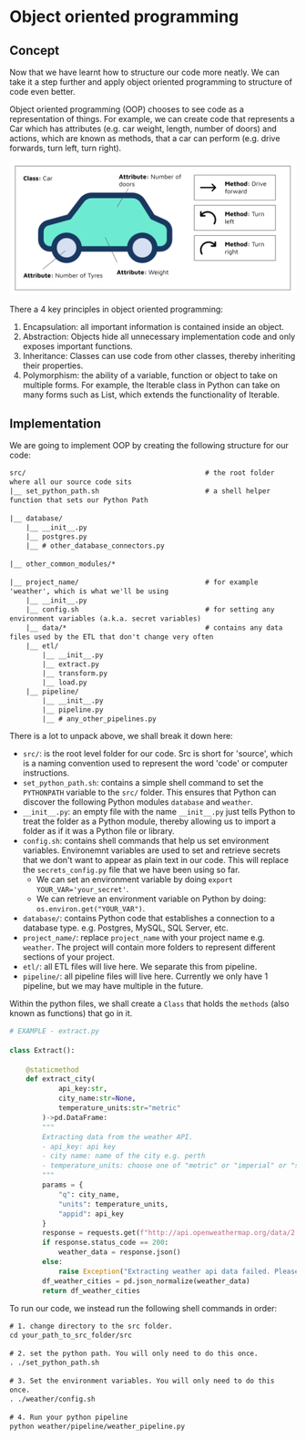 # Object oriented programming 

## Concept 

Now that we have learnt how to structure our code more neatly. We can take it a step further and apply object oriented programming to structure of code even better. 

Object oriented programming (OOP) chooses to see code as a representation of things. For example, we can create code that represents a Car which has attributes (e.g. car weight, length, number of doors) and actions, which are known as methods, that a car can perform (e.g. drive forwards, turn left, turn right). 

![images/oop.png](images/oop.png)

There a 4 key principles in object oriented programming: 

1. Encapsulation: all important information is contained inside an object. 
2. Abstraction: Objects hide all unnecessary implementation code and only exposes important functions. 
3. Inheritance: Classes can use code from other classes, thereby inheriting their properties. 
4. Polymorphism: the ability of a variable, function or object to take on multiple forms. For example, the Iterable class in Python can take on many forms such as List, which extends the functionality of Iterable. 

## Implementation 

We are going to implement OOP by creating the following structure for our code: 

```
src/                                            # the root folder where all our source code sits 
|__ set_python_path.sh                          # a shell helper function that sets our Python Path

|__ database/
    |__ __init__.py
    |__ postgres.py 
    |__ # other_database_connectors.py

|__ other_common_modules/* 

|__ project_name/                               # for example 'weather', which is what we'll be using 
    |__ __init__.py 
    |__ config.sh                               # for setting any environment variables (a.k.a. secret variables) 
    |__ data/*                                  # contains any data files used by the ETL that don't change very often 
    |__ etl/
        |__ __init__.py
        |__ extract.py
        |__ transform.py
        |__ load.py
    |__ pipeline/
        |__ __init__.py
        |__ pipeline.py
        |__ # any_other_pipelines.py

```

There is a lot to unpack above, we shall break it down here: 

- `src/`: is the root level folder for our code. Src is short for 'source', which is a naming convention used to represent the word 'code' or computer instructions. 
- `set_python_path.sh`: contains a simple shell command to set the `PYTHONPATH` variable to the `src/` folder. This ensures that Python can discover the following Python modules `database` and `weather`. 
- `__init__.py`: an empty file with the name `__init__.py` just tells Python to treat the folder as a Python module, thereby allowing us to import a folder as if it was a Python file or library. 
- `config.sh`: contains shell commands that help us set environment variables. Environemnt variables are used to set and retrieve secrets that we don't want to appear as plain text in our code. This will replace the `secrets_config.py` file that we have been using so far. 
    - We can set an environment variable by doing `export YOUR_VAR='your_secret'`. 
    - We can retrieve an environment variable on Python by doing: `os.environ.get("YOUR_VAR")`. 
- `database/`: contains Python code that establishes a connection to a database type. e.g. Postgres, MySQL, SQL Server, etc. 
- `project_name/`: replace `project_name` with your project name e.g. `weather`. The project will contain more folders to represent different sections of your project. 
- `etl/`: all ETL files will live here. We separate this from pipeline.
- `pipeline/`: all pipeline files will live here. Currently we only have 1 pipeline, but we may have multiple in the future. 

Within the python files, we shall create a `Class` that holds the `methods` (also known as functions) that go in it. 

```python
# EXAMPLE - extract.py

class Extract():

    @staticmethod
    def extract_city(
            api_key:str,
            city_name:str=None,
            temperature_units:str="metric"
        )->pd.DataFrame:
        """
        Extracting data from the weather API. 
        - api_key: api key 
        - city name: name of the city e.g. perth
        - temperature_units: choose one of "metric" or "imperial" or "standard"
        """
        params = {
            "q": city_name,
            "units": temperature_units,
            "appid": api_key
        }
        response = requests.get(f"http://api.openweathermap.org/data/2.5/weather", params=params)
        if response.status_code == 200: 
            weather_data = response.json()
        else: 
            raise Exception("Extracting weather api data failed. Please check if API limits have been reached.")
        df_weather_cities = pd.json_normalize(weather_data)
        return df_weather_cities
```


To run our code, we instead run the following shell commands in order: 

```
# 1. change directory to the src folder. 
cd your_path_to_src_folder/src

# 2. set the python path. You will only need to do this once. 
. ./set_python_path.sh

# 3. Set the environment variables. You will only need to do this once. 
. ./weather/config.sh 

# 4. Run your python pipeline 
python weather/pipeline/weather_pipeline.py

```
